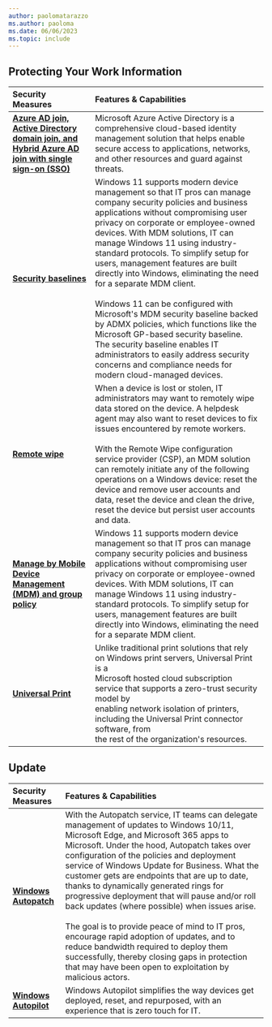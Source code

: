 ```yaml
---
author: paolomatarazzo
ms.author: paoloma
ms.date: 06/06/2023
ms.topic: include
---
```


## Protecting Your Work Information

| Security Measures | Features & Capabilities |
|:---|:---|
| **[Azure AD join, Active Directory domain join, and Hybrid Azure AD join with single sign-on (SSO)](/azure/active-directory/devices/concept-azure-ad-join)** | Microsoft Azure Active Directory is a comprehensive cloud-based identity management solution that helps enable secure access to applications, networks, and other resources and guard against threats. |
| **[Security baselines](/mem/intune/protect/security-baselines)** | Windows 11 supports modern device management so that IT pros can manage company security policies and business applications without compromising user privacy on corporate or employee-owned devices. With MDM solutions, IT can manage Windows 11 using industry-standard protocols. To simplify setup for users, management features are built directly into Windows, eliminating the need for a separate MDM client. <br><br>Windows 11 can be configured with Microsoft's MDM security baseline backed by ADMX policies, which functions like the Microsoft GP-based security baseline. The security baseline enables IT administrators to easily address security concerns and compliance needs for modern cloud-managed devices. |
| **[Remote wipe](/windows/client-management/mdm/remotewipe-csp)** | When a device is lost or stolen, IT administrators may want to remotely wipe data stored on the device. A helpdesk agent may also want to reset devices to fix issues encountered by remote workers. <br><br>With the Remote Wipe configuration service provider (CSP), an MDM solution can remotely initiate any of the following operations on a Windows device: reset the device and remove user accounts and data, reset the device and clean the drive, reset the device but persist user accounts and data. |
| **[Manage by Mobile Device Management (MDM) and group policy](/windows/security/threat-protection/windows-security-configuration-framework/windows-security-baselines)** | Windows 11 supports modern device management so that IT pros can manage company security policies and business applications without compromising user privacy on corporate or employee-owned devices. With MDM solutions, IT can manage Windows 11 using industry-standard protocols. To simplify setup for users, management features are built directly into Windows, eliminating the need for a separate MDM client.  |
| **[Universal Print](/universal-print/)** | Unlike traditional print solutions that rely on Windows print servers, Universal Print is a <br>Microsoft hosted cloud subscription service that supports a zero-trust security model by <br>enabling network isolation of printers, including the Universal Print connector software, from <br>the rest of the organization's resources. |

## Update

| Security Measures | Features & Capabilities |
|:---|:---|
| **[Windows Autopatch](/windows/deployment/windows-autopatch/)** | With the Autopatch service, IT teams can delegate management of updates to Windows 10/11, Microsoft Edge, and Microsoft 365 apps to Microsoft. Under the hood, Autopatch takes over configuration of the policies and deployment service of Windows Update for Business. What the customer gets are endpoints that are up to date, thanks to dynamically generated rings for progressive deployment that will pause and/or roll back updates (where possible) when issues arise. <br><br>The goal is to provide peace of mind to IT pros, encourage rapid adoption of updates, and to reduce bandwidth required to deploy them successfully, thereby closing gaps in protection that may have been open to exploitation by malicious actors.  |
| **[Windows Autopilot](/windows/deployment/windows-autopilot)** | Windows Autopilot simplifies the way devices get deployed, reset, and repurposed, with an experience that is zero touch for IT. |
